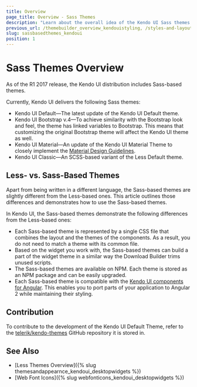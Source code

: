 ```yaml
---
title: Overview
page_title: Overview - Sass Themes
description: "Learn about the overall idea of the Kendo UI Sass themes."
previous_url: /themebuilder_overview_kendouistyling, /styles-and-layout/sass-themes
slug: sassbasedthemes_kendoui
position: 1
---
```


# Sass Themes Overview

As of the R1 2017 release, the Kendo UI distribution includes Sass-based themes.

Currently, Kendo UI delivers the following Sass themes:

* Kendo UI Default&mdash;The latest update of the Kendo UI Default theme.
* Kendo UI Bootstrap v.4&mdash;To achieve similarity with the Bootstrap look and feel, the theme has linked variables to Bootstrap. This means that customizing the original Bootstrap theme will affect the Kendo UI theme as well.
* Kendo UI Material&mdash;An update of the Kendo UI Material Theme to closely implement the [Material Design Guidelines](https://material.io/design/).
* Kendo UI Classic&mdash;An SCSS-based variant of the Less Default theme.

## Less- vs. Sass-Based Themes

Apart from being written in a different language, the Sass-based themes are slightly different from the Less-based ones. This article outlines those differences and demonstrates how to use the Sass-based themes.

In Kendo UI, the Sass-based themes demonstrate the following differences from the Less-based ones:
- Each Sass-based theme is represented by a single CSS file that combines the layout and the themes of the components. As a result, you do not need to match a theme with its common file.
- Based on the widget you work with, the Sass-based themes can build a part of the widget theme in a similar way the Download Builder trims unused scripts.
- The Sass-based themes are available on NPM. Each theme is stored as an NPM package and can be easily upgraded.
- Each Sass-based theme is compatible with the [Kendo UI components for Angular](https://www.telerik.com/kendo-angular-ui/). This enables you to port parts of your application to Angular 2 while maintaining their styling.

## Contribution

To contribute to the development of the Kendo UI Default Theme, refer to the [telerik/kendo-themes](https://github.com/telerik/kendo-themes) GitHub repository it is stored in.

## See Also

* [Less Themes Overview]({% slug themesandappearnce_kendoui_desktopwidgets %})
* [Web Font Icons]({% slug webfonticons_kendoui_desktopwidgets %})